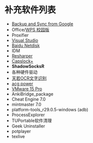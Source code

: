 # 补充软件列表

* [Backup and Sync from Google](https://www.google.com/drive/download/backup-and-sync/)
* Office/[WPS 校园版](https://education.wps.cn/)
* Proxifier
* [Visual Studio](https://visualstudio.microsoft.com/)
* [Baidu Netdisk](https://pan.baidu.com/download)
* IDM
* [Resharper](https://www.jetbrains.com/resharper/)
* [Capslock+](https://cjkis.me/capslock+)
* **ShadowSocksR**
* 各种硬件驱动
* [天若OCR文字识别](https://tianruoocr.cn/)
* [acg power](http://www.acggate.net/acgpower)
* [VMware 15 Pro](https://www.52pojie.cn/thread-801613-1-1.html)
* AnkiBridge_package
* Cheat Engine 7.0
* mintmaster 7.0
* platform-tools_r29.0.5-windows (adb)
* ProcessExplorer
* TUPortable软件清理
* Geek Uninstaller
* potplayer
* texlive
